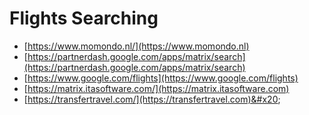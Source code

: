 # Flights Searching

* [https://www.momondo.nl/](https://www.momondo.nl)
* [https://partnerdash.google.com/apps/matrix/search](https://partnerdash.google.com/apps/matrix/search)
* [https://www.google.com/flights](https://www.google.com/flights)
* [https://matrix.itasoftware.com/](https://matrix.itasoftware.com)
* [https://transfertravel.com/](https://transfertravel.com)&#x20;
